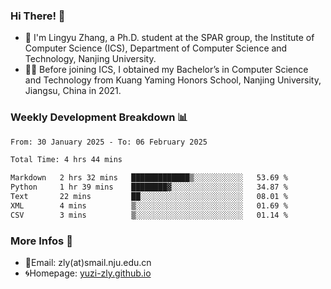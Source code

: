 ### Hi There! 👋 
- 🐳 I'm Lingyu Zhang, a Ph.D. student at the SPAR group, the Institute of Computer Science (ICS), Department of Computer Science and Technology, Nanjing University.
- 🧑‍🎓 Before joining ICS, I obtained my Bachelor’s in Computer Science and Technology from Kuang Yaming Honors School, Nanjing University, Jiangsu, China in 2021.

### Weekly Development Breakdown :bar_chart:

<!--START_SECTION:waka-->

```txt
From: 30 January 2025 - To: 06 February 2025

Total Time: 4 hrs 44 mins

Markdown   2 hrs 32 mins   █████████████▒░░░░░░░░░░░   53.69 %
Python     1 hr 39 mins    ████████▓░░░░░░░░░░░░░░░░   34.87 %
Text       22 mins         ██░░░░░░░░░░░░░░░░░░░░░░░   08.01 %
XML        4 mins          ▒░░░░░░░░░░░░░░░░░░░░░░░░   01.69 %
CSV        3 mins          ▒░░░░░░░░░░░░░░░░░░░░░░░░   01.14 %
```

<!--END_SECTION:waka-->

<!--
### Github Contributions :octocat:

![](https://raw.githubusercontent.com/yuzi-zly/yuzi-zly/output/github-contribution-grid-snake.svg)              
-->

### More Infos 📖

- 📧Email: zly(at)smail.nju.edu.cn
- 🌀Homepage: [yuzi-zly.github.io](https://yuzi-zly.github.io/)
